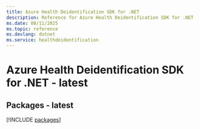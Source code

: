 ```yaml
---
title: Azure Health Deidentification SDK for .NET
description: Reference for Azure Health Deidentification SDK for .NET
ms.date: 08/11/2025
ms.topic: reference
ms.devlang: dotnet
ms.service: healthdeidentification
---
```

# Azure Health Deidentification SDK for .NET - latest
## Packages - latest
[!INCLUDE [packages](health-deidentification-index.md)]
